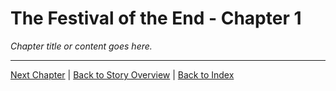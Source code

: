 # The Festival of the End - Chapter 1

*Chapter title or content goes here.*

---

[Next Chapter](chapter2.md) | [Back to Story Overview](../../stories.md) | [Back to Index](../../../README.md)
